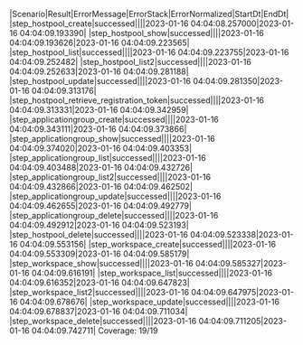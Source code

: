 |Scenario|Result|ErrorMessage|ErrorStack|ErrorNormalized|StartDt|EndDt|
|step_hostpool_create|successed||||2023-01-16 04:04:08.257000|2023-01-16 04:04:09.193390|
|step_hostpool_show|successed||||2023-01-16 04:04:09.193626|2023-01-16 04:04:09.223565|
|step_hostpool_list|successed||||2023-01-16 04:04:09.223755|2023-01-16 04:04:09.252482|
|step_hostpool_list2|successed||||2023-01-16 04:04:09.252633|2023-01-16 04:04:09.281188|
|step_hostpool_update|successed||||2023-01-16 04:04:09.281350|2023-01-16 04:04:09.313176|
|step_hostpool_retrieve_registration_token|successed||||2023-01-16 04:04:09.313331|2023-01-16 04:04:09.342959|
|step_applicationgroup_create|successed||||2023-01-16 04:04:09.343111|2023-01-16 04:04:09.373866|
|step_applicationgroup_show|successed||||2023-01-16 04:04:09.374020|2023-01-16 04:04:09.403353|
|step_applicationgroup_list|successed||||2023-01-16 04:04:09.403488|2023-01-16 04:04:09.432726|
|step_applicationgroup_list2|successed||||2023-01-16 04:04:09.432866|2023-01-16 04:04:09.462502|
|step_applicationgroup_update|successed||||2023-01-16 04:04:09.462655|2023-01-16 04:04:09.492779|
|step_applicationgroup_delete|successed||||2023-01-16 04:04:09.492912|2023-01-16 04:04:09.523193|
|step_hostpool_delete|successed||||2023-01-16 04:04:09.523338|2023-01-16 04:04:09.553156|
|step_workspace_create|successed||||2023-01-16 04:04:09.553309|2023-01-16 04:04:09.585179|
|step_workspace_show|successed||||2023-01-16 04:04:09.585327|2023-01-16 04:04:09.616191|
|step_workspace_list|successed||||2023-01-16 04:04:09.616352|2023-01-16 04:04:09.647823|
|step_workspace_list2|successed||||2023-01-16 04:04:09.647975|2023-01-16 04:04:09.678676|
|step_workspace_update|successed||||2023-01-16 04:04:09.678837|2023-01-16 04:04:09.711034|
|step_workspace_delete|successed||||2023-01-16 04:04:09.711205|2023-01-16 04:04:09.742711|
Coverage: 19/19
